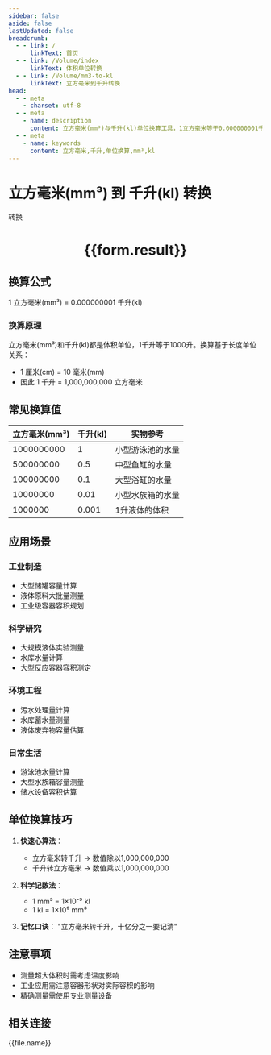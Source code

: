```yaml
---
sidebar: false
aside: false
lastUpdated: false
breadcrumb:
  - - link: /
      linkText: 首页
  - - link: /Volume/index
      linkText: 体积单位转换
  - - link: /Volume/mm3-to-kl
      linkText: 立方毫米到千升转换
head:
  - - meta
    - charset: utf-8
  - - meta
    - name: description
      content: 立方毫米(mm³)与千升(kl)单位换算工具，1立方毫米等于0.000000001千升。
  - - meta
    - name: keywords
      content: 立方毫米,千升,单位换算,mm³,kl
---
```


# 立方毫米(mm³) 到 千升(kl) 转换

<script setup>
import { onMounted, reactive, inject ,ref  } from 'vue'
import { NButton,NForm ,NFormItem,NInput,NInputNumber,NSelect,NCard,useMessage ,NGrid ,NGi } from 'naive-ui'
import { defineClientComponent } from 'vitepress'
import { Volume } from '../../files';

const convert = inject('convert')
const formRef = ref(null);
const rules = {
  number:{
    required: true,
    type: 'number',
    trigger: "blur"
  }
}
const form = reactive({
  number:null,
  result:'',
  title:'立方毫米(mm³)到千升(kl)换算'
})

const convertHandler = (e) => {
  e.preventDefault();
  formRef.value?.validate((errors)=>{
    if (!errors) {
      form.result = `${form.number} mm³ = ${convert(form.number).from('mm3').to('kl')} kl`
    }
  })
}
</script>

<n-form size="large" :model="form" ref='formRef' :rules="rules">
  <n-form-item label="数值" path="number">
    <n-input-number size="large" style="width:100%" :min="0" v-model:value="form.number" placeholder="请输入立方毫米数值" />
  </n-form-item>
  <n-form-item>
    <n-button type="primary" style="width:100%" @click="convertHandler">转换</n-button>
  </n-form-item>
</n-form>
<n-card embedded :bordered="false" hoverable>
  <div style="text-align:center">
    <h1>{{form.result}}</h1>
  </div>
</n-card>

## 换算公式
1 立方毫米(mm³) = 0.000000001 千升(kl)

### 换算原理
立方毫米(mm³)和千升(kl)都是体积单位，1千升等于1000升。换算基于长度单位关系：
- 1 厘米(cm) = 10 毫米(mm)
- 因此 1 千升 = 1,000,000,000 立方毫米

## 常见换算值
| 立方毫米(mm³) | 千升(kl) | 实物参考                 |
|--------------|---------|--------------------------|
| 1000000000   | 1       | 小型游泳池的水量          |
| 500000000    | 0.5     | 中型鱼缸的水量            |
| 100000000    | 0.1     | 大型浴缸的水量            |
| 10000000     | 0.01    | 小型水族箱的水量          |
| 1000000      | 0.001   | 1升液体的体积             |

## 应用场景
### 工业制造
- 大型储罐容量计算
- 液体原料大批量测量
- 工业级容器容积规划

### 科学研究  
- 大规模液体实验测量
- 水库水量计算
- 大型反应容器容积测定

### 环境工程
- 污水处理量计算
- 水库蓄水量测量
- 液体废弃物容量估算

### 日常生活
- 游泳池水量计算
- 大型水族箱容量测量
- 储水设备容积估算

## 单位换算技巧
1. **快速心算法**：
   - 立方毫米转千升 → 数值除以1,000,000,000
   - 千升转立方毫米 → 数值乘以1,000,000,000

2. **科学记数法**：
   - 1 mm³ = 1×10⁻⁹ kl
   - 1 kl = 1×10⁹ mm³

3. **记忆口诀**：
   "立方毫米转千升，十亿分之一要记清"

## 注意事项
- 测量超大体积时需考虑温度影响
- 工业应用需注意容器形状对实际容积的影响
- 精确测量需使用专业测量设备

## 相关连接
<n-grid x-gap="12" :cols="4">
  <n-gi v-for="(file, index) in Volume" :key="index">
    <n-button
      text
      tag="a"
      :href="file.path"
      type="primary"
    >
      {{file.name}}
    </n-button>
  </n-gi>
</n-grid>